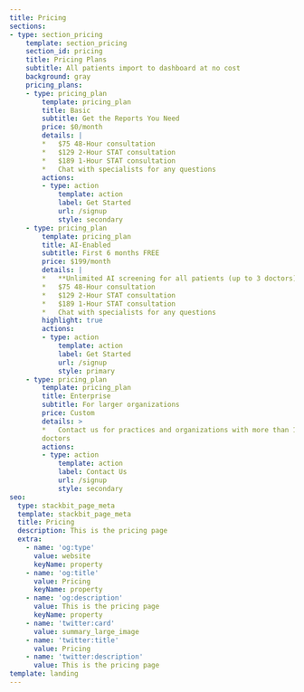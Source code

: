 ```yaml
---
title: Pricing
sections:
- type: section_pricing
    template: section_pricing
    section_id: pricing
    title: Pricing Plans
    subtitle: All patients import to dashboard at no cost
    background: gray
    pricing_plans:
    - type: pricing_plan
        template: pricing_plan
        title: Basic
        subtitle: Get the Reports You Need
        price: $0/month
        details: |
        *   $75 48-Hour consultation
        *   $129 2-Hour STAT consultation
        *   $189 1-Hour STAT consultation
        *   Chat with specialists for any questions
        actions:
        - type: action
            template: action
            label: Get Started
            url: /signup
            style: secondary
    - type: pricing_plan
        template: pricing_plan
        title: AI-Enabled
        subtitle: First 6 months FREE
        price: $199/month
        details: |
        *   **Unlimited AI screening for all patients (up to 3 doctors)**
        *   $75 48-Hour consultation
        *   $129 2-Hour STAT consultation
        *   $189 1-Hour STAT consultation
        *   Chat with specialists for any questions
        highlight: true
        actions:
        - type: action
            template: action
            label: Get Started
            url: /signup
            style: primary
    - type: pricing_plan
        template: pricing_plan
        title: Enterprise
        subtitle: For larger organizations
        price: Custom
        details: >
        *   Contact us for practices and organizations with more than 10
        doctors
        actions:
        - type: action
            template: action
            label: Contact Us
            url: /signup
            style: secondary
seo:
  type: stackbit_page_meta
  template: stackbit_page_meta
  title: Pricing
  description: This is the pricing page
  extra:
    - name: 'og:type'
      value: website
      keyName: property
    - name: 'og:title'
      value: Pricing
      keyName: property
    - name: 'og:description'
      value: This is the pricing page
      keyName: property
    - name: 'twitter:card'
      value: summary_large_image
    - name: 'twitter:title'
      value: Pricing
    - name: 'twitter:description'
      value: This is the pricing page
template: landing
---
```

